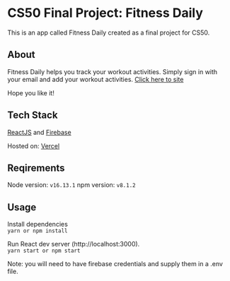 # CS50 Final Project: Fitness Daily

This is an app called Fitness Daily created as a final project for CS50.

## About

Fitness Daily helps you track your workout activities. Simply sign in with your email and add your workout activities. [Click here to site](https://fitness-first-five.vercel.app/)

Hope you like it!

## Tech Stack

[ReactJS](https://reactjs.org/) and [Firebase](https://firebase.google.com/)

Hosted on:
[Vercel](https://vercel.com/)

## Reqirements

Node version: `v16.13.1`
npm version: `v8.1.2`

## Usage

Install dependencies\
`yarn or npm install`

Run React dev server (http://localhost:3000).\
`yarn start or npm start`

Note: you will need to have firebase credentials and supply them in a .env file.
